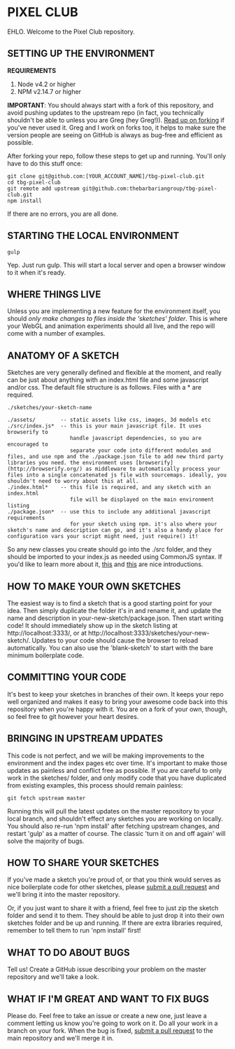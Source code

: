 # PIXEL CLUB

EHLO.  Welcome to the Pixel Club repository.

## SETTING UP THE ENVIRONMENT

**REQUIREMENTS**

1. Node v4.2 or higher
2. NPM v2.14.7 or higher

**IMPORTANT**: You should always start with a fork of this repository, and avoid pushing updates to the upstream repo (in fact, you technically shouldn't be able to unless you are Greg (hey Greg!)).  [Read up on forking](https://help.github.com/articles/fork-a-repo/) if you've never used it.  Greg and I work on forks too, it helps to make sure the version people are seeing on GitHub is always as bug-free and efficient as possible.

After forking your repo, follow these steps to get up and running.  You'll only have to do this stuff once:

```
git clone git@github.com:[YOUR_ACCOUNT_NAME]/tbg-pixel-club.git
cd tbg-pixel-club
git remote add upstream git@github.com:thebarbariangroup/tbg-pixel-club.git
npm install
```

If there are no errors, you are all done.

## STARTING THE LOCAL ENVIRONMENT

```
gulp
```

Yep. Just run gulp. This will start a local server and open a browser window to it when it's ready.

## WHERE THINGS LIVE

Unless you are implementing a new feature for the environment itself, you should *only make changes to files inside the 'sketches' folder*.  This is where your WebGL and animation experiments should all live, and the repo will come with a number of examples.

## ANATOMY OF A SKETCH

Sketches are very generally defined and flexible at the moment, and really can be just about anything with an index.html file and some javascript and/or css. The default file structure is as follows.  Files with a * are required.

```
./sketches/your-sketch-name

./assets/        -- static assets like css, images, 3d models etc
./src/index.js*  -- this is your main javascript file. It uses browserify to
                    handle javascript dependencies, so you are encouraged to
                    separate your code into different modules and files, and use npm and the ./package.json file to add new third party libraries you need. the environment uses [browserify](http://browserify.org/) as middleware to automatically process your files into a single concatenated js file with sourcemaps. ideally, you shouldn't need to worry about this at all.
./index.html*    -- this file is required, and any sketch with an index.html
                    file will be displayed on the main environment listing
./package.json*  -- use this to include any additional javascript requirements
                    for your sketch using npm. it's also where your sketch's name and description can go, and it's also a handy place for configuration vars your script might need, just require() it!
```

So any new classes you create should go into the ./src folder, and they should be imported to your index.js as needed using CommonJS syntax. If you'd like to learn more about it, [this](https://webpack.github.io/docs/commonjs.html) and [this](http://eng.wealthfront.com/2015/06/16/an-introduction-to-commonjs/) are nice introductions.

## HOW TO MAKE YOUR OWN SKETCHES
The easiest way is to find a sketch that is a good starting point for your idea.  Then simply duplicate the folder it's in and rename it, and update the name and description in your-new-sketch/package.json. Then start writing code! It should immediately show up in the sketch listing at http://localhost:3333/, or at http://localhost:3333/sketches/your-new-sketch/.  Updates to your code should cause the browser to reload automatically.  You can also use the 'blank-sketch' to start with the bare minimum boilerplate code.

## COMMITTING YOUR CODE
It's best to keep your sketches in branches of their own.  It keeps your repo well organized and makes it easy to bring your awesome code back into this repository when you're happy with it.  You are on a fork of your own, though, so feel free to git however your heart desires.

## BRINGING IN UPSTREAM UPDATES
This code is not perfect, and we will be making improvements to the environment and the index pages etc over time.  It's important to make those updates as painless and conflict free as possible.  If you are careful to only work in the sketches/ folder, and only modify code that you have duplicated from existing examples, this process should remain painless:

```
git fetch upstream master
```

Running this will pull the latest updates on the master repository to your local branch, and shouldn't effect any sketches you are working on locally.  You should also re-run 'npm install' after fetching upstream changes, and restart 'gulp' as a matter of course.  The classic 'turn it on and off again' will solve the majority of bugs.

## HOW TO SHARE YOUR SKETCHES
If you've made a sketch you're proud of, or that you think would serves as nice boilerplate code for other sketches, please [submit a pull request](https://help.github.com/articles/using-pull-requests/) and we'll bring it into the master repository.

Or, if you just want to share it with a friend, feel free to just zip the sketch folder and send it to them.  They should be able to just drop it into their own sketches folder and be up and running.  If there are extra libraries required, remember to tell them to run 'npm install' first!

## WHAT TO DO ABOUT BUGS
Tell us!  Create a GitHub issue describing your problem on the master repository and we'll take a look.

## WHAT IF I'M GREAT AND WANT TO FIX BUGS
Please do.  Feel free to take an issue or create a new one, just leave a comment letting us know you're going to work on it.  Do all your work in a branch on your fork.  When the bug is fixed, [submit a pull request](https://help.github.com/articles/using-pull-requests/) to the main repository and we'll merge it in.

